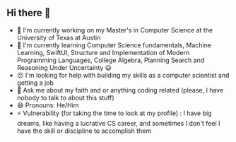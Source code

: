 ## Hi there 👋

<!--
**GuppyCoder/GuppyCoder** is a ✨ _special_ ✨ repository because its `README.md` (this file) appears on your GitHub profile.

Here are some ideas to get you started:

- 🔭 I’m currently working on ...
- 🌱 I’m currently learning ... 
- 👯 I’m looking to collaborate on ...
- 🤔 I’m looking for help with ...
- 💬 Ask me about ...
- 📫 How to reach me: ...
- 😄 Pronouns: ...
- ⚡ Fun fact: ...
-->

- 🔭 I'm currently working on my Master's in Computer Science at the University of Texas at Austin
- 🌱 I'm currently learning Computer Science fundamentals, Machine Learning, SwiftUI, Structure and Implementation of Modern Programming Languages, College Algebra, Planning Search and Reasoning Under Uncertainty 😃
- 😕 I'm looking for help with building my skills as a computer scientist and getting a job
- 💭 Ask me about my faith and or anything coding related (please, I have nobody to talk to about this stuff)
- 😄 Pronouns: He/Him
- ⚡ Vulnerability (for taking the time to look at my profile) : I have big dreams, like having a lucrative CS career, and sometimes I don't feel I have the skill or discipline to accomplish them
